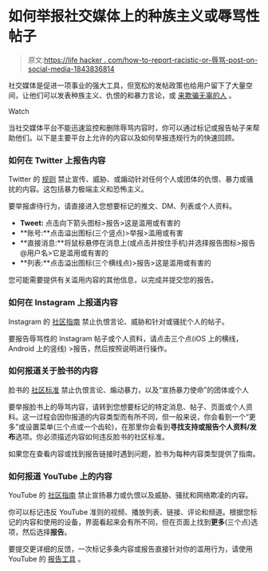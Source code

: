 # 如何举报社交媒体上的种族主义或辱骂性帖子

> 原文:[https://life hacker . com/how-to-report-racistic-or-辱骂-post-on-social-media-1843836814](https://lifehacker.com/how-to-report-racist-or-abusive-posts-on-social-media-1843836814)

社交媒体是促进一项事业的强大工具，但宽松的发帖政策也给用户留下了大量空间，让他们可以发表种族主义、仇恨的和暴力言论，或 [来欺骗无辜的人](https://gizmodo.com/nypd-union-doxes-mayors-daughter-on-twitter-1843813751) 。

Watch

当社交媒体平台不能迅速监控和删除辱骂内容时，你可以通过标记或报告帖子来帮助他们。以下是主要平台上允许的内容以及如何举报违规行为的快速回顾。

### 如何在 Twitter 上报告内容

Twitter 的 [规则](https://help.twitter.com/en/rules-and-policies/twitter-rules) 禁止宣传、威胁、或煽动针对任何个人或团体的仇恨、暴力或骚扰的内容。这包括暴力极端主义和恐怖主义。

要举报虐待行为，请直接进入您想要标记的推文、DM、列表或个人资料。

*   **Tweet:** 点击向下箭头图标>报告>这是滥用或有害的
*   **账号:**点击溢出图标(三个竖点)>举报>滥用或有害
*   **直接消息:**将鼠标悬停在消息上(或点击并按住手机)并选择报告图标>报告@用户名>它是滥用或有害的
*   **列表:**点击溢出图标(三个横线点)>报告>这是滥用或有害的

您可能需要提供有关滥用内容的其他信息，以完成并提交您的报告。

### 如何在 Instagram 上报道内容

Instagram 的 [社区指南](https://help.instagram.com/477434105621119) 禁止仇恨言论、威胁和针对或骚扰个人的帖子。

要报告辱骂性的 Instagram 帖子或个人资料，请点击三个点(iOS 上的横线，Android 上的竖线) >报告，然后按照说明进行操作。

### 如何报道关于脸书的内容

脸书的 [社区标准](https://www.facebook.com/communitystandards/violence_criminal_behavior) 禁止仇恨言论、煽动暴力，以及“宣扬暴力使命”的团体或个人

要举报脸书上的辱骂内容，请转到您想要标记的特定消息、帖子、页面或个人资料。这一过程会因你报道的内容类型而有所不同，但一般来说，你会看到一个“更多”或设置菜单(三个点或一个齿轮)，在那里你会看到**寻找支持或报告个人资料/发布**选项。你必须描述内容如何违反脸书的社区标准。

如果您在查看内容或找到报告链接时遇到问题，脸书为每种内容类型提供了指南。

### 如何报道 YouTube 上的内容

YouTube 的 [社区指南](https://www.youtube.com/about/policies/#community-guidelines) 禁止宣扬暴力或仇恨以及威胁、骚扰和网络欺凌的内容。

你可以标记违反 YouTube 准则的视频、播放列表、链接、评论和频道。根据您标记的内容和使用的设备，界面看起来会有所不同，但在页面上找到**更多**(三个点)选项，然后选择**报告**。

要提交更详细的反馈，一次标记多条内容或报告直接针对你的滥用行为，请使用 YouTube 的 [报告工具](http://www.youtube.com/reportabuse) 。